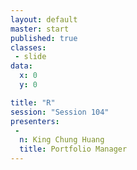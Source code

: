 ```yaml
---
layout: default
master: start
published: true
classes:
 - slide
data:
  x: 0
  y: 0

title: "R"
session: "Session 104"
presenters:
 -
  n: King Chung Huang
  title: Portfolio Manager
---
```

